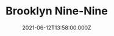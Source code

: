---
title: "Brooklyn Nine-Nine"
year: 2013
date: 2021-06-12T13:58:00.000Z
permalink: /almanac/tv/2021-06-12-brooklyn-nine-nine/index.html
season: 7
rating: 3
tmdbid: 48891
---
